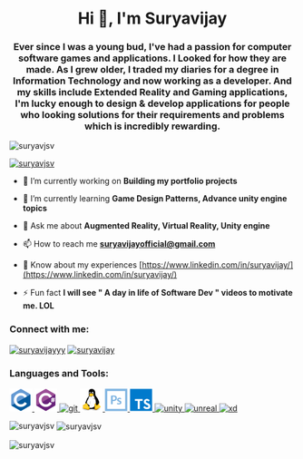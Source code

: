 <h1 align="center">Hi 👋, I'm Suryavijay</h1>
<h3 align="center">Ever since I was a young bud, I've had a passion for computer software games and applications. I Looked for how they are made. As I grew older, I traded my diaries for a degree in Information Technology and now working as a developer. And my skills include Extended Reality and Gaming applications, I'm lucky enough to design & develop applications for people who looking solutions for their requirements and problems which is incredibly rewarding.</h3>

<p align="left"> <img src="https://komarev.com/ghpvc/?username=suryavjsv&label=Profile%20views&color=0e75b6&style=flat" alt="suryavjsv" /> </p>

<p align="left"> <a href="https://github.com/ryo-ma/github-profile-trophy"><img src="https://github-profile-trophy.vercel.app/?username=suryavjsv" alt="suryavjsv" /></a> </p>

- 🔭 I’m currently working on **Building my portfolio projects**

- 🌱 I’m currently learning **Game Design Patterns, Advance unity engine topics**

- 💬 Ask me about **Augmented Reality, Virtual Reality, Unity engine**

- 📫 How to reach me **suryavijayofficial@gmail.com**

- 📄 Know about my experiences [https://www.linkedin.com/in/suryavijay/](https://www.linkedin.com/in/suryavijay/)

- ⚡ Fun fact **I will see " A day in life of Software Dev " videos to motivate me. LOL**

<h3 align="left">Connect with me:</h3>
<p align="left">
<a href="https://dev.to/suryavijayyy" target="blank"><img align="center" src="https://raw.githubusercontent.com/rahuldkjain/github-profile-readme-generator/master/src/images/icons/Social/devto.svg" alt="suryavijayyy" height="30" width="40" /></a>
<a href="https://linkedin.com/in/suryavijay" target="blank"><img align="center" src="https://raw.githubusercontent.com/rahuldkjain/github-profile-readme-generator/master/src/images/icons/Social/linked-in-alt.svg" alt="suryavijay" height="30" width="40" /></a>
</p>

<h3 align="left">Languages and Tools:</h3>
<p align="left"> <a href="https://www.cprogramming.com/" target="_blank" rel="noreferrer"> <img src="https://raw.githubusercontent.com/devicons/devicon/master/icons/c/c-original.svg" alt="c" width="40" height="40"/> </a> <a href="https://www.w3schools.com/cs/" target="_blank" rel="noreferrer"> <img src="https://raw.githubusercontent.com/devicons/devicon/master/icons/csharp/csharp-original.svg" alt="csharp" width="40" height="40"/> </a> <a href="https://git-scm.com/" target="_blank" rel="noreferrer"> <img src="https://www.vectorlogo.zone/logos/git-scm/git-scm-icon.svg" alt="git" width="40" height="40"/> </a> <a href="https://www.linux.org/" target="_blank" rel="noreferrer"> <img src="https://raw.githubusercontent.com/devicons/devicon/master/icons/linux/linux-original.svg" alt="linux" width="40" height="40"/> </a> <a href="https://www.photoshop.com/en" target="_blank" rel="noreferrer"> <img src="https://raw.githubusercontent.com/devicons/devicon/master/icons/photoshop/photoshop-line.svg" alt="photoshop" width="40" height="40"/> </a> <a href="https://www.typescriptlang.org/" target="_blank" rel="noreferrer"> <img src="https://raw.githubusercontent.com/devicons/devicon/master/icons/typescript/typescript-original.svg" alt="typescript" width="40" height="40"/> </a> <a href="https://unity.com/" target="_blank" rel="noreferrer"> <img src="https://www.vectorlogo.zone/logos/unity3d/unity3d-icon.svg" alt="unity" width="40" height="40"/> </a> <a href="https://unrealengine.com/" target="_blank" rel="noreferrer"> <img src="https://raw.githubusercontent.com/kenangundogan/fontisto/036b7eca71aab1bef8e6a0518f7329f13ed62f6b/icons/svg/brand/unreal-engine.svg" alt="unreal" width="40" height="40"/> </a> <a href="https://www.adobe.com/products/xd.html" target="_blank" rel="noreferrer"> <img src="https://cdn.worldvectorlogo.com/logos/adobe-xd.svg" alt="xd" width="40" height="40"/> </a> </p>

<p><img align="left" src="https://github-readme-stats.vercel.app/api/top-langs?username=suryavjsv&show_icons=true&locale=en&layout=compact" alt="suryavjsv" /></p>

<p>&nbsp;<img align="center" src="https://github-readme-stats.vercel.app/api?username=suryavjsv&show_icons=true&locale=en" alt="suryavjsv" /></p>

<p><img align="center" src="https://github-readme-streak-stats.herokuapp.com/?user=suryavjsv&" alt="suryavjsv" /></p>
